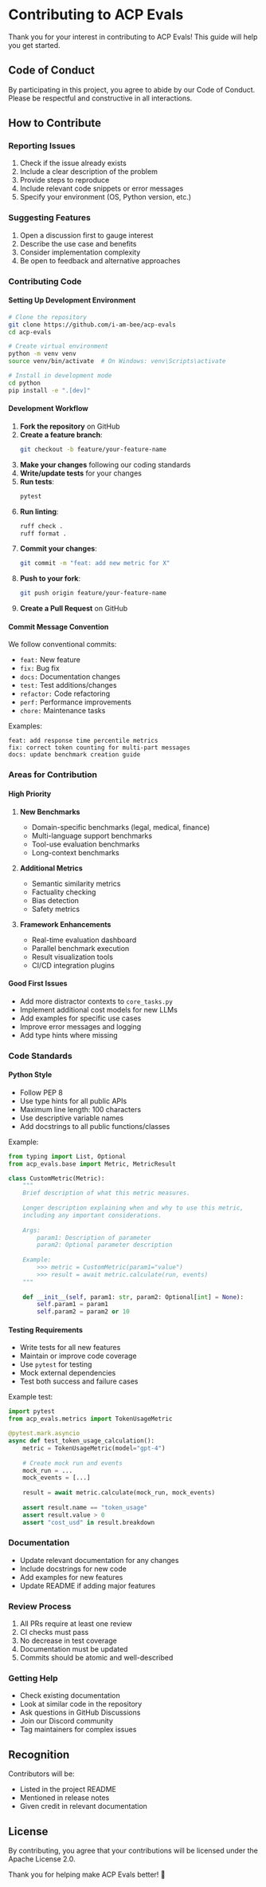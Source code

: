 # Contributing to ACP Evals

Thank you for your interest in contributing to ACP Evals! This guide will help you get started.

## Code of Conduct

By participating in this project, you agree to abide by our Code of Conduct. Please be respectful and constructive in all interactions.

## How to Contribute

### Reporting Issues

1. Check if the issue already exists
2. Include a clear description of the problem
3. Provide steps to reproduce
4. Include relevant code snippets or error messages
5. Specify your environment (OS, Python version, etc.)

### Suggesting Features

1. Open a discussion first to gauge interest
2. Describe the use case and benefits
3. Consider implementation complexity
4. Be open to feedback and alternative approaches

### Contributing Code

#### Setting Up Development Environment

```bash
# Clone the repository
git clone https://github.com/i-am-bee/acp-evals
cd acp-evals

# Create virtual environment
python -m venv venv
source venv/bin/activate  # On Windows: venv\Scripts\activate

# Install in development mode
cd python
pip install -e ".[dev]"
```

#### Development Workflow

1. **Fork the repository** on GitHub
2. **Create a feature branch**:
   ```bash
   git checkout -b feature/your-feature-name
   ```
3. **Make your changes** following our coding standards
4. **Write/update tests** for your changes
5. **Run tests**:
   ```bash
   pytest
   ```
6. **Run linting**:
   ```bash
   ruff check .
   ruff format .
   ```
7. **Commit your changes**:
   ```bash
   git commit -m "feat: add new metric for X"
   ```
8. **Push to your fork**:
   ```bash
   git push origin feature/your-feature-name
   ```
9. **Create a Pull Request** on GitHub

#### Commit Message Convention

We follow conventional commits:

- `feat:` New feature
- `fix:` Bug fix
- `docs:` Documentation changes
- `test:` Test additions/changes
- `refactor:` Code refactoring
- `perf:` Performance improvements
- `chore:` Maintenance tasks

Examples:
```
feat: add response time percentile metrics
fix: correct token counting for multi-part messages
docs: update benchmark creation guide
```

### Areas for Contribution

#### High Priority

1. **New Benchmarks**
   - Domain-specific benchmarks (legal, medical, finance)
   - Multi-language support benchmarks
   - Tool-use evaluation benchmarks
   - Long-context benchmarks

2. **Additional Metrics**
   - Semantic similarity metrics
   - Factuality checking
   - Bias detection
   - Safety metrics

3. **Framework Enhancements**
   - Real-time evaluation dashboard
   - Parallel benchmark execution
   - Result visualization tools
   - CI/CD integration plugins

#### Good First Issues

- Add more distractor contexts to `core_tasks.py`
- Implement additional cost models for new LLMs
- Add examples for specific use cases
- Improve error messages and logging
- Add type hints where missing

### Code Standards

#### Python Style

- Follow PEP 8
- Use type hints for all public APIs
- Maximum line length: 100 characters
- Use descriptive variable names
- Add docstrings to all public functions/classes

Example:
```python
from typing import List, Optional
from acp_evals.base import Metric, MetricResult

class CustomMetric(Metric):
    """
    Brief description of what this metric measures.
    
    Longer description explaining when and why to use this metric,
    including any important considerations.
    
    Args:
        param1: Description of parameter
        param2: Optional parameter description
        
    Example:
        >>> metric = CustomMetric(param1="value")
        >>> result = await metric.calculate(run, events)
    """
    
    def __init__(self, param1: str, param2: Optional[int] = None):
        self.param1 = param1
        self.param2 = param2 or 10
```

#### Testing Requirements

- Write tests for all new features
- Maintain or improve code coverage
- Use `pytest` for testing
- Mock external dependencies
- Test both success and failure cases

Example test:
```python
import pytest
from acp_evals.metrics import TokenUsageMetric

@pytest.mark.asyncio
async def test_token_usage_calculation():
    metric = TokenUsageMetric(model="gpt-4")
    
    # Create mock run and events
    mock_run = ...
    mock_events = [...]
    
    result = await metric.calculate(mock_run, mock_events)
    
    assert result.name == "token_usage"
    assert result.value > 0
    assert "cost_usd" in result.breakdown
```

### Documentation

- Update relevant documentation for any changes
- Include docstrings for new code
- Add examples for new features
- Update README if adding major features

### Review Process

1. All PRs require at least one review
2. CI checks must pass
3. No decrease in test coverage
4. Documentation must be updated
5. Commits should be atomic and well-described

### Getting Help

- Check existing documentation
- Look at similar code in the repository
- Ask questions in GitHub Discussions
- Join our Discord community
- Tag maintainers for complex issues

## Recognition

Contributors will be:
- Listed in the project README
- Mentioned in release notes
- Given credit in relevant documentation

## License

By contributing, you agree that your contributions will be licensed under the Apache License 2.0.

Thank you for helping make ACP Evals better! 🚀